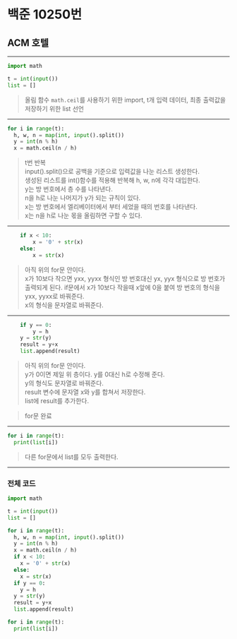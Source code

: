 # 백준 10250번

## ACM 호텔

---

```python
import math

t = int(input())
list = []
```

> 올림 함수 `math.ceil`를 사용하기 위한 import, t개 입력 데이터, 최종 출력값을 저장하기 위한 list 선언

---

```python
for i in range(t):
  h, w, n = map(int, input().split())
  y = int(n % h)
  x = math.ceil(n / h)
```

> t번 반복  
> input().split()으로 공백을 기준으로 입력값을 나눈 리스트 생성한다.  
> 생성된 리스트를 int()함수를 적용해 반복해 h, w, n에 각각 대입한다.  
> y는 방 번호에서 층 수를 나타낸다.  
> n을 h로 나눈 나머지가 y가 되는 규칙이 있다.  
> x는 방 번호에서 엘리베이터에서 부터 세었을 때의 번호를 나타낸다.  
> x는 n을 h로 나눈 몫을 올림하면 구할 수 있다.

---

```python
	if x < 10:
		x = '0' + str(x)
	else:
		x = str(x)
```

> 아직 위의 for문 안이다.  
> x가 10보다 작으면 yxx, yyxx 형식인 방 번호대신 yx, yyx 형식으로 방 번호가 출력되게 된다. if문에서 x가 10보다 작을때 x앞에 0을 붙여 방 번호의 형식을 yxx, yyxx로 바꿔준다.  
> x의 형식을 문자열로 바꿔준다.

---

```python
	if y == 0:
		y = h
	y = str(y)
	result = y+x
	list.append(result)
```

> 아직 위의 for문 안이다.  
> y가 0이면 제일 위 층이다. y를 0대신 h로 수정해 준다.  
> y의 형식도 문자열로 바꿔준다.  
> result 변수에 문자열 x와 y를 합쳐서 저장한다.  
> list에 result를 추가한다.

> for문 완료

---

```python
for i in range(t):
  print(list[i])
```

> 다른 for문에서 list를 모두 출력한다.

---

### 전체 코드

```python
import math

t = int(input())
list = []

for i in range(t):
  h, w, n = map(int, input().split())
  y = int(n % h)
  x = math.ceil(n / h)
  if x < 10:
    x = '0' + str(x)
  else:
    x = str(x)
  if y == 0:
    y = h
  y = str(y)
  result = y+x
  list.append(result)

for i in range(t):
  print(list[i])
```
